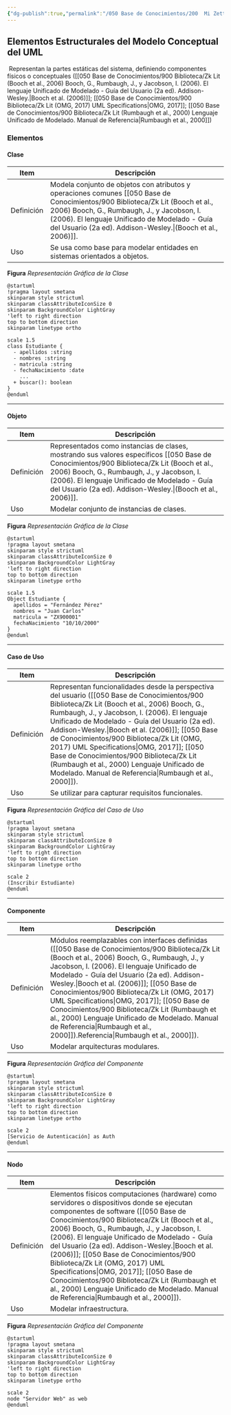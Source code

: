 ```yaml
---
{"dg-publish":true,"permalink":"/050 Base de Conocimientos/200  Mi Zettelkasten/100 Docencia/IS1/2025/Clase 08 Modelo Conceptual del UML - Elementos, Relaciones, Reglas y Mecanismos Comunes/Zk Modelo Conceptual del UML (Elementos Estructurales)/","tags":["digitalGarden","modeloConceptualUML"]}
---
```


## Elementos Estructurales del Modelo Conceptual del UML

 Representan la partes estáticas del sistema, definiendo componentes físicos o conceptuales ([[050 Base de Conocimientos/900 Biblioteca/Zk Lit (Booch et al., 2006) Booch, G., Rumbaugh, J., y Jacobson, I. (2006). El lenguaje Unificado de Modelado - Guía del Usuario (2a ed). Addison-Wesley.\|Booch et al. (2006)]]; [[050 Base de Conocimientos/900 Biblioteca/Zk Lit (OMG, 2017) UML Specifications\|OMG, 2017]]; [[050 Base de Conocimientos/900 Biblioteca/Zk Lit (Rumbaugh et al., 2000) Lenguaje Unificado de Modelado. Manual de Referencia\|Rumbaugh et al., 2000]])

### Elementos

#### Clase

| Item       | Descripción                                                                                                                                                                                                                                         |
| ---------- | --------------------------------------------------------------------------------------------------------------------------------------------------------------------------------------------------------------------------------------------------- |
| Definición | Modela conjunto de objetos con atributos y operaciones comunes [[050 Base de Conocimientos/900 Biblioteca/Zk Lit (Booch et al., 2006) Booch, G., Rumbaugh, J., y Jacobson, I. (2006). El lenguaje Unificado de Modelado - Guía del Usuario (2a ed). Addison-Wesley.\|(Booch et al., 2006)]]. |
| Uso        | Se usa como base para modelar entidades en sistemas orientados a objetos.                                                                                                                                                                           |

**Figura**
_Representación Gráfica de la Clase_
```plantuml
@startuml
!pragma layout smetana
skinparam style strictuml
skinparam classAttributeIconSize 0
skinparam BackgroundColor LightGray
'left to right direction
top to bottom direction
skinparam linetype ortho

scale 1.5
class Estudiante {
  - apellidos :string
  - nombres :string
  - matricula :string
  - fechaNacimiento :date
    ...
  + buscar(): boolean
}
@enduml
```

----
#### Objeto

| Item       | Descripción                                                                                                                                                                                                                                            |
| ---------- | ------------------------------------------------------------------------------------------------------------------------------------------------------------------------------------------------------------------------------------------------------ |
| Definición | Representados como instancias de clases, mostrando sus valores específicos [[050 Base de Conocimientos/900 Biblioteca/Zk Lit (Booch et al., 2006) Booch, G., Rumbaugh, J., y Jacobson, I. (2006). El lenguaje Unificado de Modelado - Guía del Usuario (2a ed). Addison-Wesley.\|(Booch et al., 2006)]]. |
| Uso        | Modelar conjunto de instancias de clases.                                                                                                                                                                                                              |

**Figura**
_Representación Gráfica de la Clase_
```plantuml
@startuml
!pragma layout smetana
skinparam style strictuml
skinparam classAttributeIconSize 0
skinparam BackgroundColor LightGray
'left to right direction
top to bottom direction
skinparam linetype ortho

scale 1.5
Object Estudiante {
  apellidos = "Fernández Pérez"
  nombres = "Juan Carlos"
  matricula = "ZX900001"
  fechaNacimiento "10/10/2000"
}
@enduml
```

----
#### Caso de Uso

| Item       | Descripción                                                                                                                                                                                                                                                                                                                                                                                                    |
| ---------- | -------------------------------------------------------------------------------------------------------------------------------------------------------------------------------------------------------------------------------------------------------------------------------------------------------------------------------------------------------------------------------------------------------------- |
| Definición | Representan funcionalidades desde la perspectiva del usuario ([[050 Base de Conocimientos/900 Biblioteca/Zk Lit (Booch et al., 2006) Booch, G., Rumbaugh, J., y Jacobson, I. (2006). El lenguaje Unificado de Modelado - Guía del Usuario (2a ed). Addison-Wesley.\|Booch et al. (2006)]]; [[050 Base de Conocimientos/900 Biblioteca/Zk Lit (OMG, 2017) UML Specifications\|OMG, 2017]]; [[050 Base de Conocimientos/900 Biblioteca/Zk Lit (Rumbaugh et al., 2000) Lenguaje Unificado de Modelado. Manual de Referencia\|Rumbaugh et al., 2000]]). |
| Uso        | Se utilizar para capturar requisitos funcionales.                                                                                                                                                                                                                                                                                                                                                              |

**Figura**
_Representación Gráfica del Caso de Uso_
```plantuml
@startuml
!pragma layout smetana
skinparam style strictuml
skinparam classAttributeIconSize 0
skinparam BackgroundColor LightGray
'left to right direction
top to bottom direction
skinparam linetype ortho

scale 2
(Inscribir Estudiante)
@enduml
```

----
#### Componente

| Item       | Descripción                                                                                                                                                                                                                                                                                                                                                                                                                           |
| ---------- | ------------------------------------------------------------------------------------------------------------------------------------------------------------------------------------------------------------------------------------------------------------------------------------------------------------------------------------------------------------------------------------------------------------------------------------- |
| Definición | Módulos reemplazables con interfaces definidas ([[050 Base de Conocimientos/900 Biblioteca/Zk Lit (Booch et al., 2006) Booch, G., Rumbaugh, J., y Jacobson, I. (2006). El lenguaje Unificado de Modelado - Guía del Usuario (2a ed). Addison-Wesley.\|Booch et al. (2006)]]; [[050 Base de Conocimientos/900 Biblioteca/Zk Lit (OMG, 2017) UML Specifications\|OMG, 2017]]; [[050 Base de Conocimientos/900 Biblioteca/Zk Lit (Rumbaugh et al., 2000) Lenguaje Unificado de Modelado. Manual de Referencia\|Rumbaugh et al., 2000]]).Referencia\|Rumbaugh et al., 2000]]). |
| Uso        | Modelar arquitecturas modulares.                                                                                                                                                                                                                                                                                                                                                                                                      |

**Figura**
_Representación Gráfica del Componente_
```plantuml
@startuml
!pragma layout smetana
skinparam style strictuml
skinparam classAttributeIconSize 0
skinparam BackgroundColor LightGray
'left to right direction
top to bottom direction
skinparam linetype ortho

scale 2
[Servicio de Autenticación] as Auth
@enduml
```

----
#### Nodo

| Item       | Descripción                                                                                                                                                                                                                                                                                                                                                                                                                                                           |
| ---------- | --------------------------------------------------------------------------------------------------------------------------------------------------------------------------------------------------------------------------------------------------------------------------------------------------------------------------------------------------------------------------------------------------------------------------------------------------------------------- |
| Definición | Elementos físicos computaciones (hardware) como servidores o dispositivos donde se ejecutan componentes de software ([[050 Base de Conocimientos/900 Biblioteca/Zk Lit (Booch et al., 2006) Booch, G., Rumbaugh, J., y Jacobson, I. (2006). El lenguaje Unificado de Modelado - Guía del Usuario (2a ed). Addison-Wesley.\|Booch et al. (2006)]]; [[050 Base de Conocimientos/900 Biblioteca/Zk Lit (OMG, 2017) UML Specifications\|OMG, 2017]]; [[050 Base de Conocimientos/900 Biblioteca/Zk Lit (Rumbaugh et al., 2000) Lenguaje Unificado de Modelado. Manual de Referencia\|Rumbaugh et al., 2000]]). |
| Uso        | Modelar infraestructura.                                                                                                                                                                                                                                                                                                                                                                                                                                              |

**Figura**
_Representación Gráfica del Componente_
```plantuml
@startuml
!pragma layout smetana
skinparam style strictuml
skinparam classAttributeIconSize 0
skinparam BackgroundColor LightGray
'left to right direction
top to bottom direction
skinparam linetype ortho

scale 2
node "Servidor Web" as web
@enduml
```

